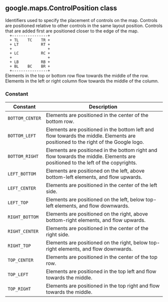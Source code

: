 <h2 id="ControlPosition">
google.maps.ControlPosition
class
</h2><p>Identifiers used to specify the placement of controls on the map. Controls are positioned relative to other controls in the same layout position. Controls that are added first are positioned closer to the edge of the map. <code> <br>&nbsp;&nbsp;+----------------+ <br>&nbsp;&nbsp;+&nbsp;TL&nbsp;&nbsp;&nbsp;&nbsp;TC&nbsp;&nbsp;&nbsp;&nbsp;TR + <br>&nbsp;&nbsp;+&nbsp;LT&nbsp;&nbsp;&nbsp;&nbsp;&nbsp;&nbsp;&nbsp;&nbsp;&nbsp;&nbsp;RT + <br>&nbsp;&nbsp;+&nbsp;&nbsp;&nbsp;&nbsp;&nbsp;&nbsp;&nbsp;&nbsp;&nbsp;&nbsp;&nbsp;&nbsp;&nbsp;&nbsp;&nbsp;&nbsp;+ <br>&nbsp;&nbsp;+&nbsp;LC&nbsp;&nbsp;&nbsp;&nbsp;&nbsp;&nbsp;&nbsp;&nbsp;&nbsp;&nbsp;RC + <br>&nbsp;&nbsp;+&nbsp;&nbsp;&nbsp;&nbsp;&nbsp;&nbsp;&nbsp;&nbsp;&nbsp;&nbsp;&nbsp;&nbsp;&nbsp;&nbsp;&nbsp;&nbsp;+ <br>&nbsp;&nbsp;+&nbsp;LB&nbsp;&nbsp;&nbsp;&nbsp;&nbsp;&nbsp;&nbsp;&nbsp;&nbsp;&nbsp;RB + <br>&nbsp;&nbsp;+&nbsp;BL&nbsp;&nbsp;&nbsp;&nbsp;BC&nbsp;&nbsp;&nbsp;&nbsp;BR + <br>&nbsp;&nbsp;+----------------+ <br></code> Elements in the top or bottom row flow towards the middle of the row. Elements in the left or right column flow towards the middle of the column.</p><h3>Constant</h3><table summary="class ControlPosition - Constants" width="100%">
<thead>
<tr><th>Constant</th>
<th>Description</th>
</tr></thead>
<tbody>
<tr>
<td><code>BOTTOM_CENTER</code></td>
<td>Elements are positioned in the center of the bottom row.</td>
</tr>
<tr>
<td><code>BOTTOM_LEFT</code></td>
<td>Elements are positioned in the bottom left and flow towards the middle. Elements are positioned to the right of the Google logo.</td>
</tr>
<tr>
<td><code>BOTTOM_RIGHT</code></td>
<td>Elements are positioned in the bottom right and flow towards the middle. Elements are positioned to the left of the copyrights.</td>
</tr>
<tr>
<td><code>LEFT_BOTTOM</code></td>
<td>Elements are positioned on the left, above bottom-left elements, and flow upwards.</td>
</tr>
<tr>
<td><code>LEFT_CENTER</code></td>
<td>Elements are positioned in the center of the left side.</td>
</tr>
<tr>
<td><code>LEFT_TOP</code></td>
<td>Elements are positioned on the left, below top-left elements, and flow downwards.</td>
</tr>
<tr>
<td><code>RIGHT_BOTTOM</code></td>
<td>Elements are positioned on the right, above bottom-right elements, and flow upwards.</td>
</tr>
<tr>
<td><code>RIGHT_CENTER</code></td>
<td>Elements are positioned in the center of the right side.</td>
</tr>
<tr>
<td><code>RIGHT_TOP</code></td>
<td>Elements are positioned on the right, below top-right elements, and flow downwards.</td>
</tr>
<tr>
<td><code>TOP_CENTER</code></td>
<td>Elements are positioned in the center of the top row.</td>
</tr>
<tr>
<td><code>TOP_LEFT</code></td>
<td>Elements are positioned in the top left and flow towards the middle.</td>
</tr>
<tr>
<td><code>TOP_RIGHT</code></td>
<td>Elements are positioned in the top right and flow towards the middle.</td>
</tr>
</tbody>
</table>